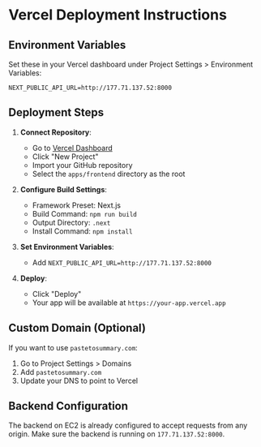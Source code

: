 # Vercel Deployment Instructions

## Environment Variables

Set these in your Vercel dashboard under Project Settings > Environment Variables:

```
NEXT_PUBLIC_API_URL=http://177.71.137.52:8000
```

## Deployment Steps

1. **Connect Repository**:

   - Go to [Vercel Dashboard](https://vercel.com/dashboard)
   - Click "New Project"
   - Import your GitHub repository
   - Select the `apps/frontend` directory as the root

2. **Configure Build Settings**:

   - Framework Preset: Next.js
   - Build Command: `npm run build`
   - Output Directory: `.next`
   - Install Command: `npm install`

3. **Set Environment Variables**:

   - Add `NEXT_PUBLIC_API_URL=http://177.71.137.52:8000`

4. **Deploy**:
   - Click "Deploy"
   - Your app will be available at `https://your-app.vercel.app`

## Custom Domain (Optional)

If you want to use `pastetosummary.com`:

1. Go to Project Settings > Domains
2. Add `pastetosummary.com`
3. Update your DNS to point to Vercel

## Backend Configuration

The backend on EC2 is already configured to accept requests from any origin.
Make sure the backend is running on `177.71.137.52:8000`.
